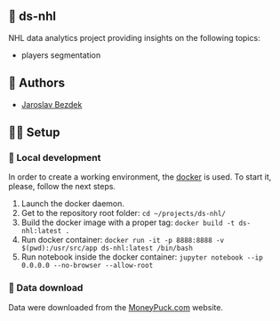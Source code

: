 ## :rocket: ds-nhl

NHL data analytics project providing insights on the following topics:

- players segmentation

## :pencil: Authors

- [Jaroslav Bezdek](https://www.github.com/jardabezdek)

## :construction_worker_man: Setup

### :wrench: Local development

In order to create a working environment, the [docker](https://www.docker.com/)
is used. To start it, please, follow the next steps.

1. Launch the docker daemon.
1. Get to the repository root folder: `cd ~/projects/ds-nhl/`
1. Build the docker image with a proper tag: `docker build -t ds-nhl:latest .`
1. Run docker container: `docker run -it -p 8888:8888 -v $(pwd):/usr/src/app ds-nhl:latest /bin/bash`
1. Run notebook inside the docker container: `jupyter notebook --ip 0.0.0.0 --no-browser --allow-root`

### :floppy_disk: Data download

Data were downloaded from the [MoneyPuck.com](https://moneypuck.com/data.htm) website.
